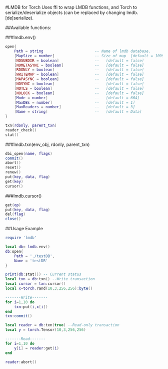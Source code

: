 #LMDB for Torch
Uses ffi to wrap LMDB functions, and Torch to serialize/deserialize objects (can be replaced by changing lmdb.[de]serialize).

##Available functions:

###lmdb.env()

```lua
open{
    Path = string                       -- Name of lmdb database.
    [MapSize = number]                  -- Size of map  [default = 1099511627776]
    [NOSUBDIR = boolean]                --   [default = false]
    [NOMETASYNC = boolean]              --   [default = false]
    [RDONLY = boolean]                  --   [default = false]
    [WRITEMAP = boolean]                --   [default = false]
    [MAPASYNC = boolean]                --   [default = false]
    [NOSYNC = boolean]                  --   [default = false]
    [NOTLS = boolean]                   --   [default = false]
    [NOLOCK = boolean]                  --   [default = false]
    [Mode = number]                     --   [default = 664]
    [MaxDBs = number]                   --   [default = 1]
    [MaxReaders = number]               --   [default = 3]
    [Name = string]                     --   [default = Data]
}

txn(rdonly, parent_txn)
reader_check()
stat()
```
###lmdb.txn(env_obj, rdonly, parent_txn)
```lua
dbi_open(name, flags)
commit()
abort()
reset()
renew()
put(key, data, flag)
get(key)
cursor() 
```
###lmdb.cursor()
```lua
get(op)
put(key, data, flag)
del(flag)
close()
```

##Usage Example
```lua
require 'lmdb'

local db= lmdb.env()
db:open{
    Path = './testDB',
    Name = 'testDB'
}

print(db:stat()) -- Current status
local txn = db:txn() --Write transaction
local cursor = txn:cursor()
local x=torch.rand(10,3,256,256):byte()

-------Write-------
for i=1,10 do
    txn:put(i,x[i])
end
txn:commit()

local reader = db:txn(true) --Read-only transaction
local y = torch.Tensor(10,3,256,256)

-------Read-------
for i=1,10 do
    y[i] = reader:get(i)
end

reader:abort()

```




